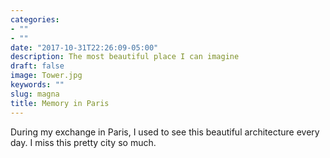 ```yaml
---
categories:
- ""
- ""
date: "2017-10-31T22:26:09-05:00"
description: The most beautiful place I can imagine
draft: false
image: Tower.jpg
keywords: ""
slug: magna
title: Memory in Paris
---
```

During my exchange in Paris, I used to see this beautiful architecture every day. I miss this pretty city so much.